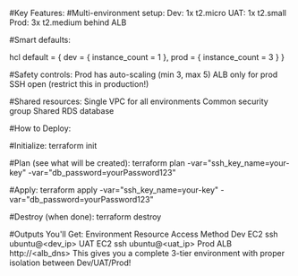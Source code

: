 #Key Features:
#Multi-environment setup:
Dev: 1x t2.micro
UAT: 1x t2.small
Prod: 3x t2.medium behind ALB

#Smart defaults:

hcl
default = {
  dev = { instance_count = 1 },
  prod = { instance_count = 3 }
}

#Safety controls:
Prod has auto-scaling (min 3, max 5)
ALB only for prod
SSH open (restrict this in production!)

#Shared resources:
Single VPC for all environments
Common security group
Shared RDS database

#How to Deploy:

#Initialize:
terraform init

#Plan (see what will be created):
terraform plan -var="ssh_key_name=your-key" -var="db_password=yourPassword123"

#Apply:
terraform apply -var="ssh_key_name=your-key" -var="db_password=yourPassword123"

#Destroy (when done):
terraform destroy

#Outputs You'll Get:
Environment	Resource	Access Method
Dev	EC2	ssh ubuntu@<dev_ip>
UAT	EC2	ssh ubuntu@<uat_ip>
Prod	ALB	http://<alb_dns>
This gives you a complete 3-tier environment with proper isolation between Dev/UAT/Prod!
